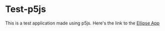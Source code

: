 # Test-p5js

This is a test application made using p5js. Here's the link to the [Ellipse App](https://ahsangoheer.github.io/Test-p5js/)
